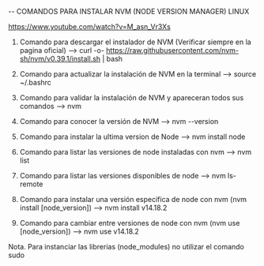 -- COMANDOS PARA INSTALAR NVM (NODE VERSION MANAGER) LINUX

https://www.youtube.com/watch?v=M_asn_Vr3Xs

1. Comando para descargar el instalador de NVM (Verificar siempre en la pagina oficial)
--> curl -o- https://raw.githubusercontent.com/nvm-sh/nvm/v0.39.1/install.sh | bash

2. Comando para actualizar la instalación de NVM en la terminal
--> source ~/.bashrc

3. Comando para validar la instalación de NVM y apareceran todos sus comandos
--> nvm

4. Comando para conocer la versión de NVM
--> nvm --version

5. Comando para instalar la ultima version de Node
--> nvm install node

6. Comando para listar las versiones de node instaladas con nvm
--> nvm list

7. Comando para listar las versiones disponibles de node
--> nvm ls-remote

8. Comando para instalar una versión especifica de node con nvm (nvm install [node_version])
--> nvm install v14.18.2

9. Comando para cambiar entre versiones de node con nvm (nvm use [node_version])
--> nvm use v14.18.2

Nota. Para instanciar las librerias (node_modules) no utilizar el comando sudo